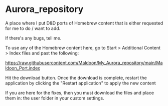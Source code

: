 # Aurora_repository
A place where I put D&amp;D ports of Homebrew content that is either requested for me to do / want to add. 

If there's any bugs, tell me. 

To use any of the Homebrew content here, go to Start > Additional Content > Index files and past the following:

https://raw.githubusercontent.com/Maldoon/My_Aurora_repository/main/Maldoon_Port.index

Hit the download button. Once the download is complete, restart the application by clicking the "Restart application" to apply the new content



If you are here for the fixes, then you must download the files and place them in: the user folder in your custom settings.
